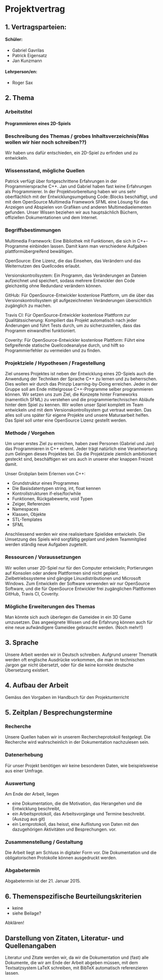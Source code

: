 # Projektvertrag

## 1. Vertragsparteien:

#### Schüler:
* Gabriel Gavrilas
* Patrick Eigensatz
* Jan Kunzmann

#### Lehrperson/en:
* Roger Sax

## 2. Thema
### Arbeitstitel

#### Programmieren eines 2D-Spiels

### Beschreibung des Themas / grobes Inhaltsverzeichnis(Was wollen wir hier noch schreiben??)
Wir haben uns dafür entschieden, ein 2D-Spiel zu erfinden und zu entwickeln.

### Wissensstand, mögliche Quellen
Patrick verfügt über fortgeschrittene Erfahrungen in der Programmiersprache C++. Jan und Gabriel haben fast keine Erfahrungen als Programmierer. In der Projektvorbereitung haben wir uns sehr oberflächlich mit der Entwicklungsumgebung Code::Blocks beschäftigt, und mit dem OpenSource Multimedia Framework SFML eine Lösung für das Anzeigen und Abspielen von Grafiken und anderen Multimediaelementen gefunden. Unser Wissen beziehen wir aus hauptsächlich Büchern, offiziellen Dokumentationen und dem Internet.

### Begriffsbestimmungen
Multimedia Framework:
	Eine Bibliothek mit Funktionen, die sich in C++-Programme einbinden lassen. Damit kann man verschiedene Aufgaben plattformübergreifend bewältigen.

OpenSource:
	Eine Lizenz, die das Einsehen, das Verändern und das Weiternutzen des Quellcodes erlaubt.

Versionskontrollsystem:
	Ein Programm, das Veränderungen an Dateien aufzeichnet und speichert, sodass mehrere Entwickler den Code gleichzeitig ohne Redundanz verändern können.

GitHub:
	Für OpenSource-Entwickler kostenlose Plattform, um die über das Versionskontrollsystem git aufgezeichneten Veränderungen übersichtlich zugänglich zu machen.

Travis CI:
	Für OpenSource-Entwickler kostenlose Plattform zur Qualitätssicherung: Kompiliert das Projekt automatisch nach jeder Änderungen und führt Tests durch, um zu sicherzustellen, dass das Programm einwandfrei funktioniert.

Coverity:
        Für OpenSource-Entwickler kostenlose Plattform: Führt eine tiefgreifende statische Quellcodeanalyse durch, und hilft so Programmierfehler zu vermeiden und zu finden.

### Projektziele / Hypothesen / Fragestellung
Ziel unseres Projektes ist neben der Entwicklung eines 2D-Spiels auch die Anwendung der Techniken der Sprache C++ zu lernen und zu beherrschen. Dies wollen wir durch das Prinzip Learning-by-Doing erreichen. Jeder in der Gruppe soll am Ende mittelgrosse C++-Programme selber programmieren können. Wir setzen uns zum Ziel, die Konzepte hinter Frameworks (namentlich SFML) zu verstehen und die programmiertechnischen Abläufe hinter dem Spiel zu kennen. Wir wollen unser Spiel komplett im Team entwickeln und mit dem Versionskontrollsystem gut vertraut werden. Das alles soll uns später für eigene Projekte und unsere Maturaarbeit helfen. Das Spiel soll unter eine OpenSource Lizenz gestellt werden.

### Methode / Vorgehen
Um unser erstes Ziel zu erreichen, haben zwei Personen (Gabriel und Jan) das Programmieren in C++ erlernt.
Jeder trägt natürlich eine Verantwortung zum Gelingen dieses Projektes bei. Da die Projektziele ziemlich ambitioniert gesteckt sind, beschäftigen wir uns auch in unserer eher knappen Freizeit damit.

Unser Grobplan beim Erlernen von C++:

* Grundstruktur eines Programmes
* Die Basisdatentypen string, int, float kennen
* Kontrollstrukturen if-else/for/while
* Funktionen, Rückgabewerte, void Typen
* Zeiger, Referenzen
* Namespaces
* Klassen, Objekte
* STL-Templates
* SFML

Anschliessend werden wir eine realisierbare Spielidee entwickeln. Die Umsetzung des Spiels wird sorgfältig geplant und jedem Teammitglied werden ständig neue Aufgaben zugeteilt.

### Ressourcen / Voraussetzungen
Wir wollen unser 2D-Spiel nur für den Computer entwickeln; Portierungen auf Konsolen oder andere Plattformen sind nicht geplant. Zielbetriebssysteme sind gängige Linuxdistributionen und Microsoft Windows. Zum Entwickeln der Software verwenden wir nur OpenSource Software, und die für OpenSource Entwickler frei zugänglichen Plattformen GitHub, Travis CI, Coverity.

### Mögliche Erweiterungen des Themas
Man könnte sich auch überlegen die Gameidee in ein 3D Game umzusetzen. Das angeeignete Wissen und die Erfahrung können auch für eine neue aufwändigere Gameidee gebraucht werden. (Noch mehr!!) 

## 3. Sprache
Unsere Arbeit werden wir in Deutsch schreiben. Aufgrund unserer Thematik
werden oft englische Ausdrücke vorkommen, die man im technischen Jargon
gar nicht übersetzt, oder für die keine korrekte deutsche Übersetzung existiert.

## 4. Aufbau der Arbeit
Gemäss den Vorgaben im Handbuch für den Projektunterricht

## 5. Zeitplan / Besprechungstermine

### Recherche
Unsere Quellen haben wir in unserem Rechercheprotokoll festgelegt.
Die Recherche wird wahrscheinlich in der Dokumentation nachzulesen sein.

### Datenerhebung
Für unser Projekt benötigen wir keine besonderen Daten, wie beispielsweise
aus einer Umfrage.

### Auswertung
Am Ende der Arbeit, liegen
 * eine Dokumentation, die die Motivation, das Herangehen und die Entwicklung beschreibt,
 * ein Arbeitsprotokoll, das Arbeitsvorgänge und Termine beschreibt. (Auszug aus git)
 * ein Lernprotokoll, das heisst, eine Auflistung von Daten mit den dazugehörigen
   Aktivitäten und Besprechungen.
vor.

### Zusammenstellung / Gestaltung
Die Arbeit liegt am Schluss in digitaler Form vor. Die Dokumentation
und die obligatorischen Protokolle können ausgedruckt werden.

### Abgabetermin
Abgabetermin ist der 21. Januar 2015.

## 6. Themenspezifische Beurteilungskriterien
* keine
* siehe Beilage?

Abklären!

## Darstellung von Zitaten, Literatur- und Quellenangaben
Literatur und Zitate werden wir, da wir die Dokumentation und (fast)
alle Dokumente, die wir am Ende der Arbeit abgeben müssen, mit dem Textsatzsystem LaTeX
schreiben, mit BibTeX automatisch referenzieren lassen.
